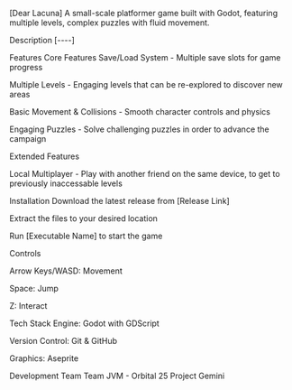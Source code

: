 [Dear Lacuna]
A small-scale platformer game built with Godot, featuring multiple levels, complex puzzles with fluid movement.

Description
[----]

Features
Core Features
Save/Load System - Multiple save slots for game progress

Multiple Levels - Engaging levels that can be re-explored to discover new areas

Basic Movement & Collisions - Smooth character controls and physics

Engaging Puzzles - Solve challenging puzzles in order to advance the campaign

Extended Features

Local Multiplayer - Play with another friend on the same device, to get to previously inaccessable levels

Installation
Download the latest release from [Release Link]

Extract the files to your desired location

Run [Executable Name] to start the game

Controls

Arrow Keys/WASD: Movement

Space: Jump

Z: Interact

Tech Stack
Engine: Godot with GDScript

Version Control: Git & GitHub

Graphics: Aseprite

Development Team
Team JVM - Orbital 25 Project Gemini